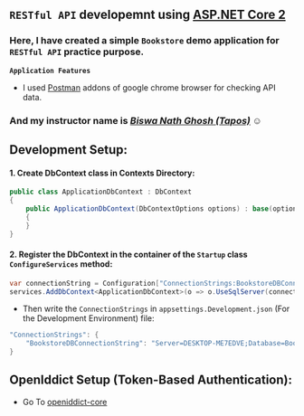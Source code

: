 ## `RESTful API` developemnt using  [ASP.NET Core 2](https://docs.microsoft.com/en-us/aspnet/core/web-api/?view=aspnetcore-2.2)

### Here, I have created a simple `Bookstore` demo application for `RESTful API` practice purpose.<Enter>

**`Application Features`**

- I used [Postman](https://chrome.google.com/webstore/detail/postman/fhbjgbiflinjbdggehcddcbncdddomop) addons of google chrome browser for checking API data.

### And my instructor name is _[Biswa Nath Ghosh (Tapos)](https://github.com/tapos007)_ :relaxed:

## Development Setup:
#### 1. Create DbContext class in Contexts Directory:

```csharp
public class ApplicationDbContext : DbContext
{
    public ApplicationDbContext(DbContextOptions options) : base(options)
    {
    }
}
```

#### 2. Register the DbContext in the container of the `Startup` class `ConfigureServices` method:

```csharp
var connectionString = Configuration["ConnectionStrings:BookstoreDBConnectionString"];
services.AddDbContext<ApplicationDbContext>(o => o.UseSqlServer(connectionString));
```

- Then write the `ConnectionStrings` in `appsettings.Development.json` (For the Development Environment) file:
```csharp
"ConnectionStrings": {
	"BookstoreDBConnectionString": "Server=DESKTOP-ME7EDVE;Database=BookstoreApiDb;Trusted_Connection=True;MultipleActiveResultSets=true"
}
```

## OpenIddict Setup (Token-Based Authentication): 

- Go To [openiddict-core](https://github.com/openiddict/openiddict-core)

